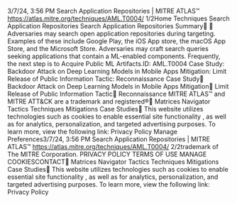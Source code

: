 3/7/24, 3:56 PM Search Application Repositories | MITRE ATLAS™
https://atlas.mitre.org/techniques/AML.T0004/ 1/2Home Techniques Search Application Repositories
Search Application Repositories
Summary󰅂 󰅂
Adversaries may search open application repositories
during targeting. Examples of these include Google Play, the
iOS App store, the macOS App Store, and the Microsoft
Store.
Adversaries may craft search queries seeking applications
that contain a ML-enabled components. Frequently, the next
step is to Acquire Public ML Artifacts.ID: AML.T0004
Case Study: Backdoor
Attack on Deep Learning
Models in Mobile Apps
Mitigation: Limit Release of
Public Information
Tactic: Reconnaissance
Case Study󰅀
Backdoor Attack on Deep Learning Models in Mobile Apps
Mitigation󰅀
Limit Release of Public Information
Tactic󰅀
Reconnaissance
MITRE ATLAS™ and MITRE ATT&CK are a trademark and registered®󰍜 Matrices Navigator Tactics Techniques Mitigations Case Studies󰍝
This website utilizes technologies such as cookies to enable essential site functionality , as well as
for analytics, personalization, and targeted advertising purposes. To learn more, view the following
link: Privacy Policy
Manage Preferences3/7/24, 3:56 PM Search Application Repositories | MITRE ATLAS™
https://atlas.mitre.org/techniques/AML.T0004/ 2/2trademark of The MITRE Corporation.
PRIVACY POLICY TERMS OF USE MANAGE COOKIESCONTACT󰍜 Matrices Navigator Tactics Techniques Mitigations Case Studies󰍝
This website utilizes technologies such as cookies to enable essential site functionality , as well as
for analytics, personalization, and targeted advertising purposes. To learn more, view the following
link: Privacy Policy